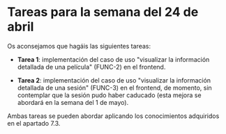 # Tareas para la semana del 24 de abril

Os aconsejamos que hagáis las siguientes tareas:

- **Tarea 1**: implementación del caso de uso "visualizar la información detallada de una película" (FUNC-2) en el frontend.

- **Tarea 2**: implementación del caso de uso "visualizar la información detallada de una sesión" (FUNC-3) en el frontend, de momento, sin contemplar que la sesión pudo haber caducado (esta mejora se abordará en la semana del 1 de mayo).

Ambas tareas se pueden abordar aplicando los conocimientos adquiridos en el apartado 7.3.

